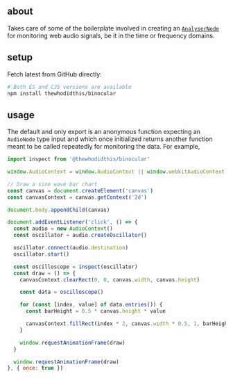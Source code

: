 ## about

Takes care of some of the boilerplate involved in creating an [`AnalyserNode`](https://developer.mozilla.org/en-US/docs/Web/API/AnalyserNode) for monitoring web audio signals, be it in the time or frequency domains.

## setup

Fetch latest from GitHub directly:

```sh
# Both ES and CJS versions are available
npm install thewhodidthis/binocular
```

## usage

The default and only export is an anonymous function expecting an `AudioNode` type input and which once initialized returns another function meant to be called repeatedly for monitoring the data. For example,

```js
import inspect from '@thewhodidthis/binocular'

window.AudioContext = window.AudioContext || window.webkitAudioContext

// Draw a sine wave bar chart
const canvas = document.createElement('canvas')
const canvasContext = canvas.getContext('2d')

document.body.appendChild(canvas)

document.addEventListener('click', () => {
  const audio = new AudioContext()
  const oscillator = audio.createOscillator()

  oscillator.connect(audio.destination)
  oscillator.start()

  const oscilloscope = inspect(oscillator)
  const draw = () => {
    canvasContext.clearRect(0, 0, canvas.width, canvas.height)

    const data = oscilloscope()

    for (const [index, value] of data.entries()) {
      const barHeight = 0.5 * canvas.height * value

      canvasContext.fillRect(index * 2, canvas.width * 0.5, 1, barHeight)
    }

    window.requestAnimationFrame(draw)
  }

  window.requestAnimationFrame(draw)
}, { once: true })
```
